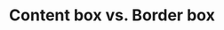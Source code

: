---
layout: template
title: Content box vs. Border box
url: /css/afmeting-marge/content-box-vs-border-box
collection: [css, afmeting-marge]
---